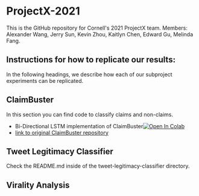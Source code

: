 # ProjectX-2021
This is the GitHub repository for Cornell's 2021 ProjectX team. Members: Alexander Wang, Jerry Sun, Kevin Zhou, Kaitlyn Chen, Edward Gu, Melinda Fang.

## Instructions for how to replicate our results:
In the following headings, we describe how each of our subproject experiments can be replicated.

## ClaimBuster
In this section you can find code to classify claims and non-claims.
- Bi-Directional LSTM implementation of ClaimBuster<a href="https://colab.research.google.com/drive/1wNmkwNExu641akHIvOtkOVTMEbDrdmdo"><img src="https://colab.research.google.com/assets/colab-badge.svg" alt="Open In Colab"/></a>
- <a href="https://github.com/idirlab/claimspotter">link to original ClaimBuster repository</a>

## Tweet Legitimacy Classifier
Check the README.md inside of the tweet-legitimacy-classifier directory.

## Virality Analysis
